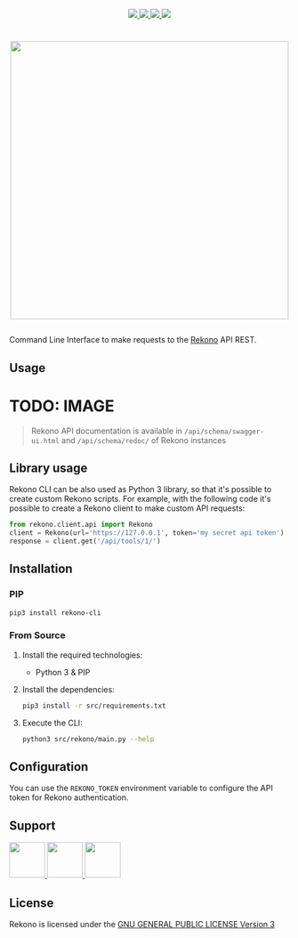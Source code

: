 <p align="center">
  <a href="https://snyk.io/test/github/pablosnt/rekono-cli" alt="SCA">
    <img src="https://badgen.net/snyk/pablosnt/rekono-cli?label=Vulnerabilities&labelColor=black&icon=https://snyk.io/wp-content/uploads/patch-white.svg">
  </a>
  <a href="https://github.com/pablosnt/rekono-cli/actions/workflows/security-secrets.yml" alt="Secrets scanning">
    <img src="https://github.com/pablosnt/rekono-cli/actions/workflows/security-secrets.yml/badge.svg"/>
  </a>
  <a href="https://github.com/pablosnt/rekono-cli/actions/workflows/code-style.yml" alt="Code style">
    <img src="https://github.com/pablosnt/rekono-cli/actions/workflows/code-style.yml/badge.svg"/>
  </a>
  <a href="https://discord.gg/Zyduu5C7M3">
    <img src="https://img.shields.io/badge/Discord-Join-black?style=social&logo=discord"/>
  </a>
</p>

# <p align="center"><img src="https://raw.githubusercontent.com/pablosnt/rekono/main/rekono/frontend/public/static/logo-black.png" width="500"/></p>

Command Line Interface to make requests to the [Rekono](https://github.com/pablosnt/rekono) API REST.


## Usage

# TODO: IMAGE

> Rekono API documentation is available in `/api/schema/swagger-ui.html` and `/api/schema/redoc/` of Rekono instances

## Library usage

Rekono CLI can be also used as Python 3 library, so that it's possible to create custom Rekono scripts. For example, with the following code it's possible to create a Rekono client to make custom API requests:

```python
from rekono.client.api import Rekono
client = Rekono(url='https://127.0.0.1', token='my secret api token')           # Create Rekono client
response = client.get('/api/tools/1/')                                          # GET request to get tool with ID 1
```


## Installation

### PIP

```bash
pip3 install rekono-cli
```

### From Source

1. Install the required technologies:
    - Python 3 & PIP

2. Install the dependencies:

    ```bash
    pip3 install -r src/requirements.txt
    ```

3. Execute the CLI:

    ```bash
    python3 src/rekono/main.py --help
    ```


## Configuration

You can use the `REKONO_TOKEN` environment variable to configure the API token for Rekono authentication.


## Support

<p>
  <a href="https://github.com/pablosnt/rekono/issues/new?labels=help+wanted%2C+question&template=support.md" alt="GitHub Issue">
    <img src="https://github.com/fluidicon.png" width="64"/>
  </a>
  <a href="https://discord.gg/Zyduu5C7M3" alt="Discord">
    <img src="https://assets-global.website-files.com/6257adef93867e50d84d30e2/636e0a69f118df70ad7828d4_icon_clyde_blurple_RGB.svg" width="64"/>
  </a>
  <a href="mailto:rekono.project@gmail.com" alt="Mail">
    <img src="https://www.gstatic.com/images/branding/product/2x/gmail_2020q4_512dp.png" width="64"/>
  </a>
</p>


## License

Rekono is licensed under the [GNU GENERAL PUBLIC LICENSE Version 3](../LICENSE.md)